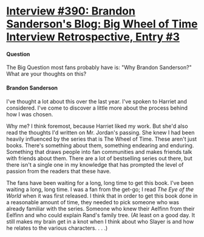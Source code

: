 # [Interview #390: Brandon Sanderson's Blog: Big Wheel of Time Interview Retrospective, Entry #3](https://www.theoryland.com/intvmain.php?i=390#3)

#### Question

The Big Question most fans probably have is: "Why Brandon Sanderson?" What are your thoughts on this?

#### Brandon Sanderson

I've thought a lot about this over the last year. I've spoken to Harriet and considered. I've come to discover a little more about the process behind how I was chosen.

Why me? I think foremost, because Harriet liked my work. But she'd also read the thoughts I'd written on Mr. Jordan's passing. She knew I had been heavily influenced by the series that is The Wheel of Time. These aren't just books. There's something about them, something endearing and enduring. Something that draws people into fan communities and makes friends talk with friends about them. There are a lot of bestselling series out there, but there isn't a single one in my knowledge that has prompted the level of passion from the readers that these have.

The fans have been waiting for a long, long time to get this book. I've been waiting a long, long time. I was a fan from the get-go; I read
*The Eye of the World*
when it was first released. I think that in order to get this book done in a reasonable amount of time, they needed to pick someone who was already familiar with the series. Someone who knew their Aelfinn from their Eelfinn and who could explain Rand's family tree. (At least on a good day. It still makes my brain get in a knot when I think about who Slayer is and how he relates to the various characters. . . .)

